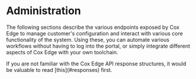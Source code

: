 # Administration

The following sections describe the various endpoints exposed by Cox Edge to manage customer's configuration and interact with various core functionality of the system. Using these, you can automate various workflows without having to log into the portal, or simply integrate different aspects of Cox Edge with your own toolchain.
<aside class="notice">
If you are not familiar with the Cox Edge API response structures, it would be valuable to read [this](#responses) first.
</aside>
